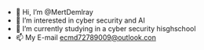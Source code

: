 - 👋 Hi, I’m @MertDemlray
- 👀 I’m interested in cyber security and AI
- 🌱 I’m currently studying in a cyber security hisghschool
- 📫 My E-mail ecmd72789009@outlook.con

<!---
MertDemlray/MertDemlray is a ✨ special ✨ repository because its `README.md` (this file) appears on your GitHub profile.
You can click the Preview link to take a look at your changes.
--->
